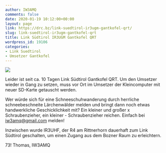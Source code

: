 ```yaml
---
author: IW3AMQ
comments: false
date: 2020-01-19 10:12:00+00:00
layout: page
link: https://drc.bz/link-suedtirol-ir3ugm-gantkofel-qrt/
slug: link-suedtirol-ir3ugm-gantkofel-qrt
title: Link Südtirol IR3UGM Gantkofel QRT
wordpress_id: 19106
categories:
- Link Suedtirol
- Umsetzer Gantkofel
---
```







![](https://drc.bz/wp-content/uploads/2016/07/20160711_185758-1024x768.jpg)







Leider ist seit ca. 10 Tagen Link Südtirol Gantkofel QRT. Um den Umsetzer wieder in Gang zu setzen, muss vor Ort im Umsetzer der Kleincomputer mit neuer SD-Karte getauscht werden.  







Wer würde sich für eine Schneeschuhwanderung durch herrliche schneebeschneite Lärchenwälder melden und bringt dann noch etwas handwerkliche Geschicklichkeit mit? Ein kleiner und großer x Schraubenzieher, ein kleiner - Schraubenzieher reichen. Einfach bei [iw3amq@gmail.com](mailto:iw3amq@gmail.com) melden! 







Inzwischen wurde IR3UHF, der R4 am Rittnerhorn dauerhaft zum Link Südtirol geschalten, um einen Zugang aus dem Bozner Raum zu erleichtern. 







73! Thomas, IW3AMQ



